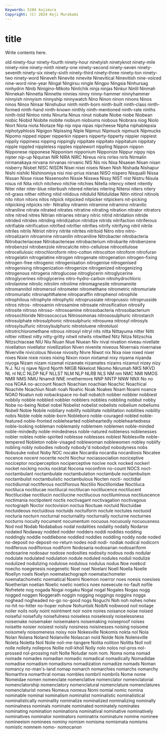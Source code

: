 ```yaml
---
Keywords: 5104 kojimura
Copyright: (C) 2024 Koji Murakami
---
```


# title

Write contents here.



old ninety-four ninety-fourth ninety-hour
ninetyish ninetyknot ninety-mile ninety-nine ninety-ninth ninety-one ninety-second ninety-seven ninety-seventh ninety-six
ninety-sixth ninety-third ninety-three ninety-ton ninety-two ninety-word Nineveh Ninevite ninevite Ninevitical
Ninevitish nine-voiced nine-word nine-year Ningal Ningirsu ningle Ningpo Ningsia Ninhursag
ninhydrin Ninib Ninigino-Mikoto Ninilchik ninja ninjas Ninkur Ninlil Ninmah Ninnekah
Ninnetta Ninnette ninnies ninny ninny-hammer ninnyhammer ninnyish ninnyism ninnyship ninnywatch
Nino Ninon ninon ninons Ninos ninos Ninox Ninsar Ninshubur ninth
ninth-born ninth-built ninth-class ninth-formed ninth-hand ninth-known ninthly ninth-mentioned ninth-rate ninths
ninth-told Nintoo nintu Ninurta Ninus ninut niobate Niobe niobe Niobean
niobic Niobid Niobite niobite niobium niobiums niobous Niobrara niog Niolo
Niort Niota niota Niotaze Nip nip nipa nipas nipcheese Nipha
niphablepsia niphotyphlosis Nipigon Nipissing Niple Nipmuc Nipmuck nipmuck Nipmucks Nipomo
nipped nipper nipperkin nippers nipperty-tipperty nippier nippiest nippily nippiness nipping
nippingly nippitate nippitato nippitatum nippitaty nipple nippled nippleless nipples nipplewort
nippling Nippon nippon Nipponese nipponese Nipponism nipponium Nipponize Nippur nippy
nips nipter nip-up Niquiran NIR NIRA NIRC Nireus niris nirles
nirls Nirmalin nirmanakaya nirvana nirvanas nirvanic NIS Nis nis Nisa
Nisaean Nisan nisan nisberry Nisbet NISC NISDN Nisei nisei niseis
Nisen Nish Nishada Nishapur Nishi nishiki Nishinomiya nisi nisi-prius nisnas
NISO nispero Nisqualli Nissa Nissan Nisse nisse Nissensohn Nissie Nisswa
Nissy NIST nist Nistru Nisula nisus nit Nita nitch nitchevo
nitchie nitchies Nitella nitency nitent nitently Niter niter niter-blue niterbush
nitered niteries nitering Niteroi niters nitery nit-grass nither nithing nitid
nitidous nitidulid Nitidulidae Nitin nitinol nitinols nito niton nitons nitos
nitpick nitpicked nitpicker nitpickers nit-picking nitpicking nitpicks nitr- Nitralloy nitramin
nitramine nitramino nitranilic nitraniline nitrate nitrated nitrates nitratine nitrating nitration
nitrator nitrators nitre nitred nitres Nitrian nitriaries nitriary nitric nitrid
nitridation nitride nitrided nitrides nitriding nitridization nitridize nitrids nitrifaction nitriferous
nitrifiable nitrification nitrified nitrifier nitrifies nitrify nitrifying nitril nitrile nitriles
nitrils Nitriot nitriry nitrite nitrites nitritoid Nitro nitro nitro- nitroalizarin
nitroamine nitroanilin nitroaniline Nitrobacter nitrobacteria Nitrobacteriaceae Nitrobacterieae nitrobacterium nitrobarite nitrobenzene
nitrobenzol nitrobenzole nitrocalcite nitro-cellulose nitrocellulose nitrocellulosic nitrochloroform nitro-cotton nitrocotton nitroform
nitrofuran nitrogelatin nitrogelatine nitrogen nitrogenate nitrogenation nitrogen-fixing nitrogen-free nitrogenic nitrogenisation
nitrogenise nitrogenised nitrogenising nitrogenization nitrogenize nitrogenized nitrogenizing nitrogenous nitrogens nitroglucose
nitroglycerin nitroglycerine nitroglycerines nitroglycerins nitro-hydro-carbon nitrohydrochloric nitrolamine nitrolic nitrolim nitrolime
nitromagnesite nitromannite nitromannitol nitromersol nitrometer nitromethane nitrometric nitromuriate nitromuriatic nitronaphthalene
nitroparaffin nitrophenol nitrophile nitrophilous nitrophyte nitrophytic nitroprussiate nitroprussic nitroprusside nitros
nitros- nitrosamin nitrosamine nitrosate nitrosification nitrosify nitrosite nitroso nitroso- nitrosoamine
nitrosobacteria nitrosobacterium nitrosochloride Nitrosococcus Nitrosomonas nitrososulphuric nitrostarch nitrosulphate nitrosulphonic nitrosulphuric
nitrosurea nitrosyl nitrosyls nitrosylsulfuric nitrosylsulphuric nitrotoluene nitrotoluol nitrotrichloromethane nitrous nitroxyl
nitryl nits nitta Nittayuma nitter Nitti nittier nittiest nitty nitty-gritty
nitwit nitwits nitwitted Nitz Nitza Nitzschia Nitzschiaceae NIU Niu Niuan
Niue Niuean Niv nival nivation niveau nivellate nivellation nivellator nivellization
Niven nivenite niveous Nivernais nivernaise Niverville nivicolous Nivose nivosity Nivre
Niwot nix Nixa nixe nixed nixer nixes Nixie nixie nixies
nixing Nixon nixon nixtamal nixy niyama niyanda niyoga Nizam nizam
nizamat nizamate nizamates nizams nizamut nizey nizy N.J. NJ nj
njave Njord Njorth NKGB Nkkelost Nkomo Nkrumah NKS NKVD NL
nl NLC NLDP NLF NLLST NLM NLP NLRB NLS NM
nm NMC NMI NMOS NMR NMS NMU Nnamdi NNE nnethermore
NNP NNTP NNW NNX No no noa NOAA no-account Noach
Noachian noachian Noachic Noachical Noachite Noachiun Noah noah Noahic Noak
Noakes Noam Noami noance NOAO Noatun nob nobackspace no-ball nobatch
nobber nobbier nobbiest nobbily nobble nobbled nobbler nobblers nobbles nobbling
nobbut nobby Nobe no-being Nobel nobel Nobelist nobelist nobelists nobelium
nobeliums Nobell Nobie Nobile nobiliary nobilify nobilitate nobilitation nobilities nobility
nobis Noble noble noble-born Nobleboro noble-couraged nobled noble-featured noble-fronted noblehearted
nobleheartedly nobleheartedness noble-looking nobleman noblemanly noblemem noblemen noble-minded noble-mindedly noble-mindedness
noble-natured nobleness noblenesses nobler nobles noble-spirited noblesse noblesses noblest Noblesville
noble-tempered Nobleton noble-visaged noblewoman noblewomen nobley noblify nobling nobly nobodies
nobody nobody'd nobodyd nobodyness nobs Nobusuke nobut Noby NOC nocake
Nocardia nocardia nocardiosis Nocatee nocence nocent nocerite nocht Nochur nociassociation
nociceptive nociceptor nociperception nociperceptive nocive nock nocked nockerl nocket nocking
nocks nocktat Nocona noconfirm no-count NOCS noct- noctambulant noctambulate noctambulation
noctambule noctambulism noctambulist noctambulistic noctambulous Nocten nocti- noctidial noctidiurnal noctiferous
noctiflorous Noctilio Noctilionidae Noctiluca noctiluca noctilucae noctilucal noctilucan noctilucence noctilucent
Noctilucidae noctilucin noctilucine noctilucous noctiluminous noctiluscence noctimania noctipotent noctis noctivagant
noctivagation noctivagous noctograph Noctor noctovision noctua Noctuae noctuid Noctuidae noctuideous
noctuidous noctuids noctuiform noctule noctules noctuoid nocturia nocturn nocturnal nocturnality
nocturnally nocturne nocturnes nocturns nocuity nocument nocumentum nocuous nocuously nocuousness
Nod nod Nodab Nodababus nodal nodalities nodality nodally Nodarse nodated
Nodaway nodded nodder nodders noddi noddies nodding noddingly noddle noddlebone
noddled noddles noddling noddy node noded no-deposit no-deposit-no-return nodes nodi
nodi- nodiak nodical nodicorn nodiferous nodiflorous nodiform Nodosaria nodosarian nodosariform
nodosarine nodosaur nodose nodosities nodosity nodous nods nodular nodulate nodulated
nodulation nodule noduled nodules noduli nodulize nodulized nodulizing nodulose nodulous
nodulus nodus Noe noebcd noecho noegenesis noegenetic Noel noel Noelani
Noell Noella Noelle Noellyn noels Noelyn noematachograph noematachometer noematachometic noematical
Noemi Noemon noerror noes noesis noesises Noetherian noetian Noetic noetic
noetics noex noexecute no-fault nofile Nofretete nog nogada Nogai nogaku
Nogal nogal Nogales Nogas nogg nogged noggen Noggerath noggin nogging
noggings noggins noggs noghead nogheaded no-go no-good nogs Noguchi Noh
noh nohes nohex no-hit no-hitter no-hoper nohow Nohuntsik NoibN noibwood
noil noilage noiler noils noily noint nointment noir noire noires
noisance noise noised noiseful noisefully noisefulness noiseless noiselessly noiselessness noisemake
noisemaker noisemakers noisemaking noiseproof noises noisette noisier noisiest noisily noisiness
noisinesses noising noisome noisomely noisomeness noisy noix Nokesville Nokomis nokta
nol Nola Nolan Nolana Noland Nolanville Nolascan nold Nolde Nole
Nolensville Noleta Noletta Noli Nolie noli-me-tangere Nolita nolition Nolitta Noll
noll nolle nolleity nollepros Nollie noll-kholl Nolly nolo nolos nol-pros
nol-prossed nol-prossing nolt Nolte Noludar nom nom. Noma noma nomad
nomade nomades nomadian nomadic nomadical nomadically Nomadidae nomadise nomadism nomadisms
nomadization nomadize nomads Noman nomancy no-man's-land nomap nomarch nomarchies nomarchs
nomarchy Nomarthra nomarthral nomas nombles nombril nombrils Nome nome Nomeidae
nomen nomenclate nomenclative nomenclator nomenclatorial nomenclatorship nomenclatory nomenclatural nomenclature nomenclatures
nomenclaturist nomes Nomeus nomeus Nomi nomial nomic nomina nominable nominal
nominalism nominalist nominalistic nominalistical nominalistically nominality nominalize nominalized nominalizing nominally
nominalness nominals nominate nominated nominately nominates nominating nomination nominations nominatival
nominative nominatively nominatives nominator nominators nominatrix nominature nomine nominee nomineeism
nominees nominy nomism nomisma nomismata nomisms nomistic nomnem nomo- nomocanon
